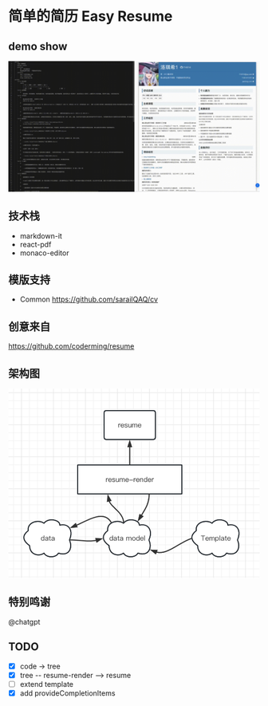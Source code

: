 # 简单的简历 Easy Resume

## demo show

![](./public/demo.gif)

## 技术栈

- markdown-it
- react-pdf
- monaco-editor

## 模版支持

- Common https://github.com/sarailQAQ/cv

## 创意来自

https://github.com/coderming/resume

## 架构图

![](./public/Architecture.png)

## 特别鸣谢

@chatgpt

## TODO

- [x] code -> tree
- [x] tree -- resume-render --> resume
- [ ] extend template
- [x] add provideCompletionItems
